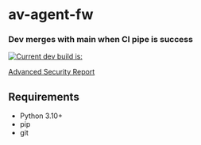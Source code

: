 # av-agent-fw

### Dev merges with main when CI pipe is success

[![Current dev build is: ](https://github.com/Twanus/av-agent-fw/actions/workflows/branch-ci.yml/badge.svg)](https://github.com/Twanus/av-agent-fw/actions/workflows/branch-ci.yml)

[Advanced Security Report](adv-sec_verslag.md)

## Requirements

- Python 3.10+
- pip
- git
